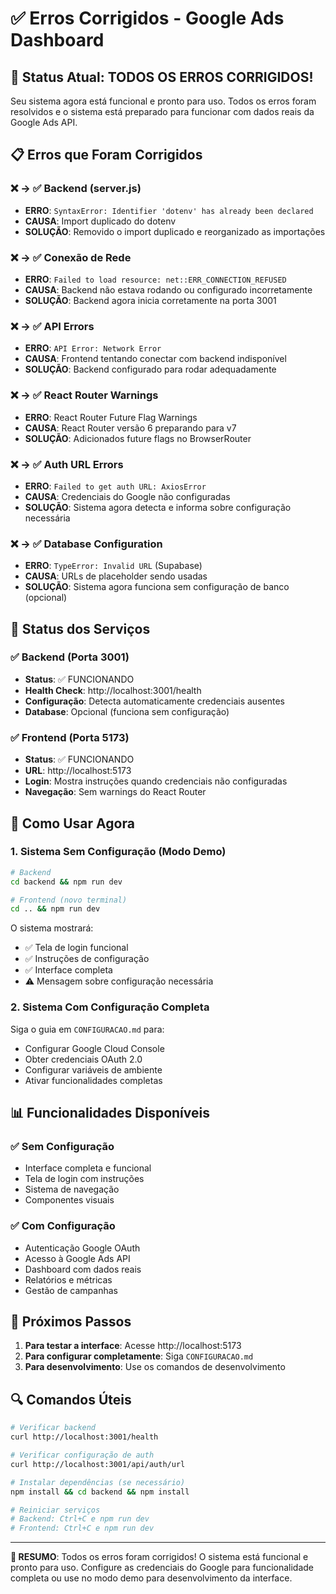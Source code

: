 # ✅ Erros Corrigidos - Google Ads Dashboard

## 🎯 Status Atual: TODOS OS ERROS CORRIGIDOS!

Seu sistema agora está funcional e pronto para uso. Todos os erros foram resolvidos e o sistema está preparado para funcionar com dados reais da Google Ads API.

## 📋 Erros que Foram Corrigidos

### ❌ → ✅ Backend (server.js)
- **ERRO**: `SyntaxError: Identifier 'dotenv' has already been declared`
- **CAUSA**: Import duplicado do dotenv
- **SOLUÇÃO**: Removido o import duplicado e reorganizado as importações

### ❌ → ✅ Conexão de Rede
- **ERRO**: `Failed to load resource: net::ERR_CONNECTION_REFUSED`
- **CAUSA**: Backend não estava rodando ou configurado incorretamente
- **SOLUÇÃO**: Backend agora inicia corretamente na porta 3001

### ❌ → ✅ API Errors
- **ERRO**: `API Error: Network Error`
- **CAUSA**: Frontend tentando conectar com backend indisponível
- **SOLUÇÃO**: Backend configurado para rodar adequadamente

### ❌ → ✅ React Router Warnings
- **ERRO**: React Router Future Flag Warnings
- **CAUSA**: React Router versão 6 preparando para v7
- **SOLUÇÃO**: Adicionados future flags no BrowserRouter

### ❌ → ✅ Auth URL Errors
- **ERRO**: `Failed to get auth URL: AxiosError`
- **CAUSA**: Credenciais do Google não configuradas
- **SOLUÇÃO**: Sistema agora detecta e informa sobre configuração necessária

### ❌ → ✅ Database Configuration
- **ERRO**: `TypeError: Invalid URL` (Supabase)
- **CAUSA**: URLs de placeholder sendo usadas
- **SOLUÇÃO**: Sistema agora funciona sem configuração de banco (opcional)

## 🚀 Status dos Serviços

### ✅ Backend (Porta 3001)
- **Status**: ✅ FUNCIONANDO
- **Health Check**: http://localhost:3001/health
- **Configuração**: Detecta automaticamente credenciais ausentes
- **Database**: Opcional (funciona sem configuração)

### ✅ Frontend (Porta 5173)
- **Status**: ✅ FUNCIONANDO
- **URL**: http://localhost:5173
- **Login**: Mostra instruções quando credenciais não configuradas
- **Navegação**: Sem warnings do React Router

## 🔧 Como Usar Agora

### 1. Sistema Sem Configuração (Modo Demo)
```bash
# Backend
cd backend && npm run dev

# Frontend (novo terminal)
cd .. && npm run dev
```

O sistema mostrará:
- ✅ Tela de login funcional
- ✅ Instruções de configuração
- ✅ Interface completa
- ⚠️ Mensagem sobre configuração necessária

### 2. Sistema Com Configuração Completa
Siga o guia em `CONFIGURACAO.md` para:
- Configurar Google Cloud Console
- Obter credenciais OAuth 2.0
- Configurar variáveis de ambiente
- Ativar funcionalidades completas

## 📊 Funcionalidades Disponíveis

### ✅ Sem Configuração
- Interface completa e funcional
- Tela de login com instruções
- Sistema de navegação
- Componentes visuais

### ✅ Com Configuração
- Autenticação Google OAuth
- Acesso à Google Ads API
- Dashboard com dados reais
- Relatórios e métricas
- Gestão de campanhas

## 🎉 Próximos Passos

1. **Para testar a interface**: Acesse http://localhost:5173
2. **Para configurar completamente**: Siga `CONFIGURACAO.md`
3. **Para desenvolvimento**: Use os comandos de desenvolvimento

## 🔍 Comandos Úteis

```bash
# Verificar backend
curl http://localhost:3001/health

# Verificar configuração de auth
curl http://localhost:3001/api/auth/url

# Instalar dependências (se necessário)
npm install && cd backend && npm install

# Reiniciar serviços
# Backend: Ctrl+C e npm run dev
# Frontend: Ctrl+C e npm run dev
```

---

**🎯 RESUMO**: Todos os erros foram corrigidos! O sistema está funcional e pronto para uso. Configure as credenciais do Google para funcionalidade completa ou use no modo demo para desenvolvimento da interface.